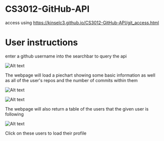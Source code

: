 # CS3012-GitHub-API
access using
https://kinselc3.github.io/CS3012-GitHub-API/git_access.html

# User instructions
enter a github username into the searchbar to query the api

![Alt text](https://github.com/kinselc3/CS3012-GitHub-API/blob/master/readmeimages/1.PNG?raw=true"1")

The webpage will load a piechart showing some basic information as well as all of the user's repos and the number of commits within them

![Alt text](https://github.com/kinselc3/CS3012-GitHub-API/blob/master/readmeimages/4.PNG?raw=true"1")


![Alt text](https://github.com/kinselc3/CS3012-GitHub-API/blob/master/readmeimages/2.PNG?raw=true"1")

The webpage will also return a table of the users that the given user is following

![Alt text](https://github.com/kinselc3/CS3012-GitHub-API/blob/master/readmeimages/3.PNG?raw=true"1")

Click on these users to load their profile

